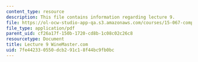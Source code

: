 ```yaml
---
content_type: resource
description: This file contains information regarding lecture 9.
file: https://ol-ocw-studio-app-qa.s3.amazonaws.com/courses/15-067-competitive-decision-making-and-negotiation-spring-2011/7fe442330550dcb291c18f44bc9fb0bc_MIT15_067S11_lec09.pdf
file_type: application/pdf
parent_uid: cf26a17f-150b-1720-cd8b-1c08c02c26c8
resourcetype: Document
title: Lecture 9 WineMaster.com
uid: 7fe44233-0550-dcb2-91c1-8f44bc9fb0bc
---
```

